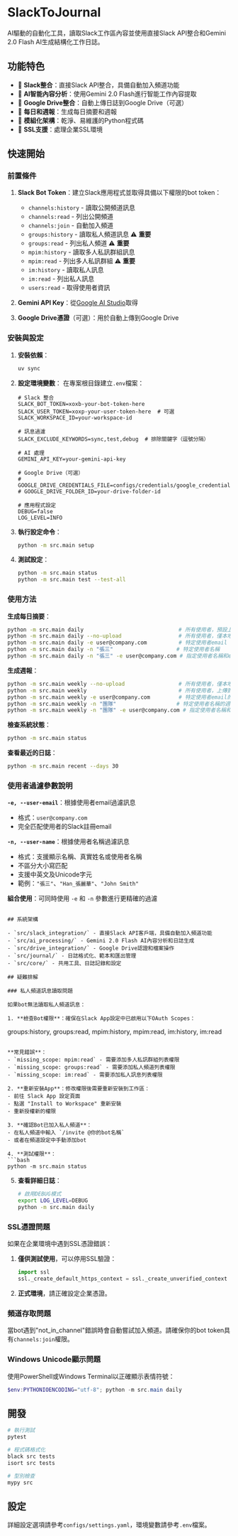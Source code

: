 # SlackToJournal

AI驅動的自動化工具，讀取Slack工作區內容並使用直接Slack API整合和Gemini 2.0 Flash AI生成結構化工作日誌。

## 功能特色

- 🚀 **Slack整合**：直接Slack API整合，具備自動加入頻道功能
- 🤖 **AI智能內容分析**：使用Gemini 2.0 Flash進行智能工作內容提取
- 📁 **Google Drive整合**：自動上傳日誌到Google Drive（可選）
- 📅 **每日和週報**：生成每日摘要和週報
- 🔧 **模組化架構**：乾淨、易維護的Python程式碼
- 🔐 **SSL支援**：處理企業SSL環境

## 快速開始

### 前置條件

1. **Slack Bot Token**：建立Slack應用程式並取得具備以下權限的bot token：
   - `channels:history` - 讀取公開頻道訊息
   - `channels:read` - 列出公開頻道
   - `channels:join` - 自動加入頻道
   - `groups:history` - 讀取私人頻道訊息 ⚠️ **重要**
   - `groups:read` - 列出私人頻道 ⚠️ **重要**
   - `mpim:history` - 讀取多人私訊群組訊息
   - `mpim:read` - 列出多人私訊群組 ⚠️ **重要**
   - `im:history` - 讀取私人訊息
   - `im:read` - 列出私人訊息
   - `users:read` - 取得使用者資訊

2. **Gemini API Key**：從[Google AI Studio](https://makersuite.google.com/app/apikey)取得

3. **Google Drive憑證**（可選）：用於自動上傳到Google Drive

### 安裝與設定

1. **安裝依賴**：
   ```bash
   uv sync
   ```

2. **設定環境變數**：
   在專案根目錄建立`.env`檔案：
   ```env
   # Slack 整合
   SLACK_BOT_TOKEN=xoxb-your-bot-token-here
   SLACK_USER_TOKEN=xoxp-your-user-token-here  # 可選
   SLACK_WORKSPACE_ID=your-workspace-id
   
   # 訊息過濾
   SLACK_EXCLUDE_KEYWORDS=sync,test,debug  # 排除關鍵字（逗號分隔）

   # AI 處理
   GEMINI_API_KEY=your-gemini-api-key

   # Google Drive（可選）
   # GOOGLE_DRIVE_CREDENTIALS_FILE=configs/credentials/google_credentials.json
   # GOOGLE_DRIVE_FOLDER_ID=your-drive-folder-id

   # 應用程式設定
   DEBUG=false
   LOG_LEVEL=INFO
   ```

3. **執行設定命令**：
   ```bash
   python -m src.main setup
   ```

4. **測試設定**：
   ```bash
   python -m src.main status
   python -m src.main test --test-all
   ```

### 使用方法

**生成每日摘要**：
```bash
python -m src.main daily                              # 所有使用者，預設上傳到Google Drive
python -m src.main daily --no-upload                  # 所有使用者，僅本地儲存
python -m src.main daily -e user@company.com          # 特定使用者email
python -m src.main daily -n "張三"                    # 特定使用者名稱
python -m src.main daily -n "張三" -e user@company.com # 指定使用者名稱和email
```

**生成週報**：
```bash
python -m src.main weekly --no-upload                 # 所有使用者，僅本地儲存
python -m src.main weekly                             # 所有使用者，上傳到Google Drive
python -m src.main weekly -e user@company.com         # 特定使用者email的週報
python -m src.main weekly -n "團隊"                   # 特定使用者名稱的週報
python -m src.main weekly -n "團隊" -e user@company.com # 指定使用者名稱和email
```

**檢查系統狀態**：
```bash
python -m src.main status
```

**查看最近的日誌**：
```bash
python -m src.main recent --days 30
```

### 使用者過濾參數說明

**`-e, --user-email`**：根據使用者email過濾訊息
- 格式：`user@company.com`
- 完全匹配使用者的Slack註冊email

**`-n, --user-name`**：根據使用者名稱過濾訊息
- 格式：支援顯示名稱、真實姓名或使用者名稱
- 不區分大小寫匹配
- 支援中英文及Unicode字元
- 範例：`"張三"`、`"Han_張麗華"`、`"John Smith"`

**組合使用**：可同時使用 `-e` 和 `-n` 參數進行更精確的過濾
```

## 系統架構

- `src/slack_integration/` - 直接Slack API客戶端，具備自動加入頻道功能
- `src/ai_processing/` - Gemini 2.0 Flash AI內容分析和日誌生成
- `src/drive_integration/` - Google Drive認證和檔案操作
- `src/journal/` - 日誌格式化、範本和匯出管理
- `src/core/` - 共用工具、日誌記錄和設定

## 疑難排解

### 私人頻道訊息讀取問題

如果bot無法讀取私人頻道訊息：

1. **檢查Bot權限**：確保在Slack App設定中已啟用以下OAuth Scopes：
   ```
   groups:history, groups:read, mpim:history, mpim:read, im:history, im:read
   ```
   
   **常見錯誤**：
   - `missing_scope: mpim:read` - 需要添加多人私訊群組列表權限
   - `missing_scope: groups:read` - 需要添加私人頻道列表權限
   - `missing_scope: im:read` - 需要添加私人訊息列表權限

2. **重新安裝App**：修改權限後需要重新安裝到工作區：
   - 前往 Slack App 設定頁面
   - 點選 "Install to Workspace" 重新安裝
   - 重新授權新的權限

3. **確認Bot已加入私人頻道**：
   - 在私人頻道中輸入 `/invite @你的bot名稱`
   - 或者在頻道設定中手動添加bot

4. **測試權限**：
   ```bash
   python -m src.main status
   ```

5. **查看詳細日誌**：
   ```bash
   # 啟用DEBUG模式
   export LOG_LEVEL=DEBUG
   python -m src.main daily
   ```

### SSL憑證問題
如果在企業環境中遇到SSL憑證錯誤：

1. **僅供測試使用**，可以停用SSL驗證：
   ```python
   import ssl
   ssl._create_default_https_context = ssl._create_unverified_context
   ```

2. **正式環境**，請正確設定企業憑證。

### 頻道存取問題
當bot遇到"not_in_channel"錯誤時會自動嘗試加入頻道。請確保你的bot token具有`channels:join`權限。

### Windows Unicode顯示問題
使用PowerShell或Windows Terminal以正確顯示表情符號：
```powershell
$env:PYTHONIOENCODING="utf-8"; python -m src.main daily
```

## 開發

```bash
# 執行測試
pytest

# 程式碼格式化
black src tests
isort src tests

# 型別檢查
mypy src
```

## 設定

詳細設定選項請參考`configs/settings.yaml`，環境變數請參考`.env`檔案。
